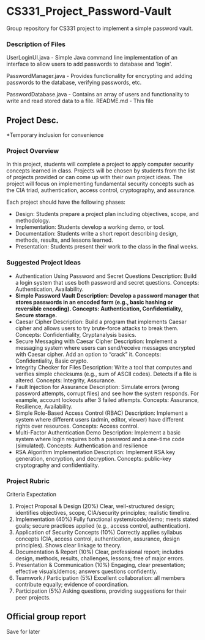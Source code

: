 # CS331_Project_Password-Vault
Group repository for CS331 project to implement a simple password vault.

### Description of Files

  UserLoginUI.java - Simple Java command line implementation of an interface to allow users to 
    add passwords to database and 'login'.
    
  PasswordManager.java - Provides functionality for encrypting and adding passwords to the database,
    verifying passwords, etc.
    
  PasswordDatabase.java - Contains an array of users and functionality to write and read stored data
    to a file.
  README.md - This file
  
## Project Desc.
*Temporary inclusion for convenience

### Project Overview

In this project, students will complete a project to apply computer security concepts
learned in class. Projects will be chosen by students from the list of projects provided or
can come up with their own project ideas. The project will focus on implementing
fundamental security concepts such as the CIA triad, authentication, access control,
cryptography, and assurance.

  Each project should have the following phases:
  
  - Design: Students prepare a project plan including objectives, scope, and
            methodology.
  - Implementation: Students develop a working demo, or tool.
  - Documentation: Students write a short report describing design, methods, results,
            and lessons learned.
  - Presentation: Students present their work to the class in the final weeks.

### Suggested Project Ideas
  - Authentication Using Password and Secret Questions
      Description: Build a login system that uses both password and secret questions.
      Concepts: Authentication, Availability.
  - **Simple Password Vault**
      **Description: Develop a password manager that stores passwords in an encoded
        form (e.g., basic hashing or reversible encoding).
      Concepts: Authentication, Confidentiality, Secure storage.**
  - Caesar Cipher
      Description: Build a program that implements Caesar cipher and allows users to try
        brute-force attacks to break them.
      Concepts: Confidentiality, Cryptanalysis basics.
  - Secure Messaging with Caesar Cipher
      Description: Implement a messaging system where users can send/receive
        messages encrypted with Caesar cipher. Add an option to “crack” it.
      Concepts: Confidentiality, Basic crypto.
  - Integrity Checker for Files
      Description: Write a tool that computes and verifies simple checksums (e.g., sum of
        ASCII codes). Detects if a file is altered.
      Concepts: Integrity, Assurance.
  - Fault Injection for Assurance
      Description: Simulate errors (wrong password attempts, corrupt files) and see how
        the system responds. For example, account lockouts after 3 failed attempts.
      Concepts: Assurance, Resilience, Availability.
  - Simple Role-Based Access Control (RBAC)
      Description: Implement a system where different users (admin, editor, viewer) have
        different rights over resources.
      Concepts: Access control.
  - Multi-Factor Authentication Demo
      Description: Implement a basic system where login requires both a password and a
        one-time code (simulated).
      Concepts: Authentication and resilience
  - RSA Algorithm Implementation
      Description: Implement RSA key generation, encryption, and decryption.
      Concepts: public-key cryptography and confidentiality.

### Project Rubric
Criteria Expectation
  1. Project Proposal & Design (20%)
      Clear, well-structured design; identifies objectives, scope,
      CIA/security principles; realistic timeline.
  2. Implementation (40%)
      Fully functional system/code/demo; meets stated goals;
      secure practices applied (e.g., access control,
      authentication).
  3. Application of Security Concepts (10%)
      Correctly applies syllabus concepts (CIA, access control,
      authentication, assurance, design principles). Shows clear
      linkage to theory.
  4. Documentation & Report (10%)
      Clear, professional report; includes design, methods, results,
      challenges, lessons; free of major errors.
  5. Presentation & Communication (10%)
      Engaging, clear presentation; effective visuals/demos;
      answers questions confidently.
  6. Teamwork / Participation (5%)
      Excellent collaboration: all members contribute equally;
      evidence of coordination.
  7. Participation (5%)
      Asking questions, providing suggestions for their peer projects.

## Official group report
Save for later
